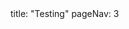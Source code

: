 <frontmatter>
title: "Testing"
pageNav: 3
</frontmatter>

<include src="container-inPage-asFlat.md" boilerplate />
